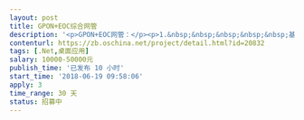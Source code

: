 ```yaml
---                
layout: post       
title: GPON+EOC综合网管           
description: '<p>GPON+EOC网管：</p><p>1.&nbsp;&nbsp;&nbsp;&nbsp;&nbsp;基于SNMP+OAM方式。</p><p>2.&nbsp;&nbsp;&nbsp;&nbsp;&nbsp;一套网管能够综合管理OLT、ONU、EOC局端、EOC终端等设备类型。&nbsp;&nbsp;</p><p>3.&nbsp;&nbsp;&nbsp;&nbsp;&nbsp;能基于拓扑图的方式实时管理设备。</p><p>4.&nbsp;&nbsp;&nbsp;&nbsp;&nbsp;能够自动发现设备同时自动扫描设备资源。&nbsp;&nbsp;</p><p>5.&nbsp;&nbsp;&nbsp;&nbsp;&nbsp;能够对设备配置、性能、安全和故障等方面的管理、监控和维护。&nbsp;</p><p>6.&nbsp;&nbsp;&nbsp;&nbsp;&nbsp;对故障告警能及时发现和通知。&nbsp;</p>'     
contenturl: https://zb.oschina.net/project/detail.html?id=20832      
tags: [.Net,桌面应用]            
salary: 10000-50000元          
publish_time: '已发布 10 小时'         
start_time: '2018-06-19 09:58:06'           
apply: 3                   
time_range: 30 天              
status: 招募中                  
---                 
```

